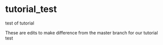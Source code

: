 # tutorial_test
test of tutorial

These are edits to make difference from the master branch for our tutorial test
